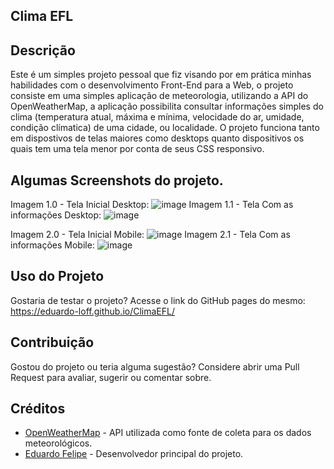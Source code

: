 ## Clima EFL


## Descrição
Este é um simples projeto pessoal que fiz visando por em prática minhas habilidades com o desenvolvimento Front-End para a Web, o projeto consiste em uma simples
aplicação de meteorologia, utilizando a API do OpenWeatherMap, a aplicação possibilita consultar informações simples do clima (temperatura atual, máxima e mínima, velocidade do ar, umidade, condição clímatica)
de uma cidade, ou localidade. O projeto funciona tanto em dispostivos de telas maiores como desktops quanto dispositivos os quais tem uma tela menor por conta de seus CSS responsivo. 

## Algumas Screenshots do projeto.

Imagem 1.0 - Tela Inicial Desktop:
![image](https://github.com/user-attachments/assets/1d88d703-cf5b-4656-b7e1-5e8faab7b3f8)
Imagem 1.1 - Tela Com as informações Desktop:
![image](https://github.com/user-attachments/assets/bcb266a4-1ad9-4a06-8251-da68f9326e4a)

Imagem 2.0 - Tela Inicial Mobile:
![image](https://github.com/user-attachments/assets/b579574d-b961-4f00-aa7d-addbd2852502)
Imagem 2.1 - Tela Com as informações Mobile: 
![image](https://github.com/user-attachments/assets/34be2ef7-3d35-4902-b593-e26db23222b6)

## Uso do Projeto

Gostaria de testar o projeto? Acesse o link do GitHub pages do mesmo: https://eduardo-loff.github.io/ClimaEFL/

## Contribuição 

Gostou do projeto ou teria alguma sugestão? Considere abrir uma Pull Request para avaliar, sugerir ou comentar sobre.

## Créditos

- [OpenWeatherMap](https://openweathermap.org/api) - API utilizada como fonte de coleta para os dados meteorológicos.
- [Eduardo Felipe](https://github.com/Eduardo-Loff) - Desenvolvedor principal do projeto. 
